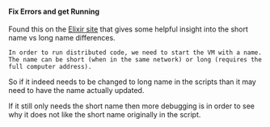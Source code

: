 #### Fix Errors and get Running

Found this on the [Elixir site](http://elixir-lang.org/getting-started/mix-otp/distributed-tasks-and-configuration.html) that gives some helpful insight into the
short name vs long name differences.
```
In order to run distributed code, we need to start the VM with a name.
The name can be short (when in the same network) or long (requires the full computer address).
```

So if it indeed needs to be changed to long name in the scripts than it
may need to have the name actually updated.

If it still only needs the short name then more debugging is in order
to see why it does not like the short name originally in the script.
